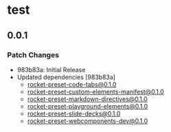# test

## 0.0.1
### Patch Changes

- 983b83a: Initial Release
- Updated dependencies [983b83a]
  - rocket-preset-code-tabs@0.1.0
  - rocket-preset-custom-elements-manifest@0.1.0
  - rocket-preset-markdown-directives@0.1.0
  - rocket-preset-playground-elements@0.1.0
  - rocket-preset-slide-decks@0.1.0
  - rocket-preset-webcomponents-dev@0.1.0
